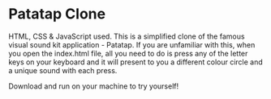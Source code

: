 # Patatap Clone
HTML, CSS & JavaScript used. This is a simplified clone of the famous visual sound kit application - Patatap. If you are unfamiliar with this, when you open the index.html file, all you need to do is press any of the letter keys on your keyboard and it will present to you a different colour circle and a unique sound with each press.

Download and run on your machine to try yourself!

